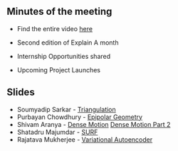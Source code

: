 ## Minutes of the meeting
- Find the entire video [here](https://youtu.be/UJ1e88sYMBQ)

- Second edition of Explain A month
- Internship Opportunities shared
- Upcoming Project Launches

## Slides

- Soumyadip Sarkar - [Triangulation](https://github.com/IEM-Computer-Vision/Meetups/blob/master/local/data/Triangulation_ppt.pptx?raw=true)
- Purbayan Chowdhury - [Epipolar Geometry](https://docs.google.com/presentation/d/1u0boGOqtxqJhwA8-IwB9J6Ii-1O4Wr4spN9MsFt3a2k/edit?usp=sharing)
- Shivam Aranya - [Dense Motion](https://github.com/IEM-Computer-Vision/Meetups/blob/master/local/data/Dense_Motion0.pdf)
[Dense Motion Part 2](https://github.com/IEM-Computer-Vision/Meetups/blob/master/local/data/Dense_Motion1.pdf)
- Shatadru Majumdar - [SURF]()
- Rajatava Mukherjee - [Variational Autoencoder](https://github.com/IEM-Computer-Vision/Meetups/blob/master/local/data/V.A.E.pdf)
